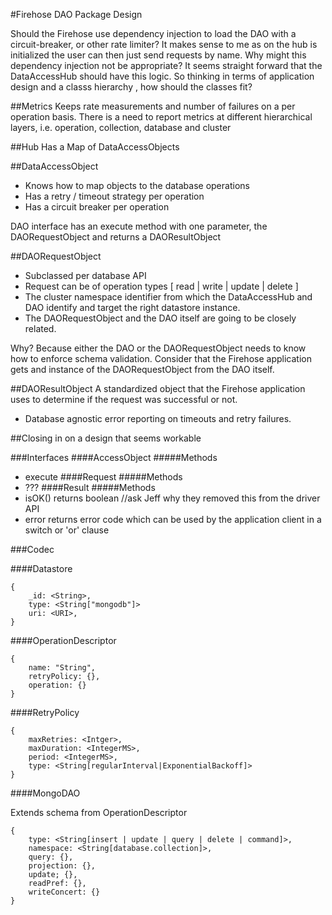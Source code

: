 #Firehose DAO Package Design

Should the Firehose use dependency injection to load the DAO with a circuit-breaker, or other rate limiter? It makes sense to me as on the hub is initialized the user can then just send requests by name. Why might this dependency injection not be appropriate? It seems straight forward that the DataAccessHub should have this logic. So thinking in terms of application design and a classs hierarchy , how should the classes fit?

##Metrics
Keeps rate measurements and number of failures on a per operation basis. There is a need to report metrics at different hierarchical layers, i.e. operation, collection, database and cluster 

##Hub
Has a Map of DataAccessObjects 

##DataAccessObject
- Knows how to map objects to the database operations
- Has a retry / timeout strategy per operation 
- Has a circuit breaker per operation 

DAO interface has an execute method with one parameter, the DAORequestObject and returns a DAOResultObject

##DAORequestObject
- Subclassed per database API
- Request can be of operation types [ read | write | update | delete ]
- The cluster namespace identifier from which the DataAccessHub and DAO identify and target the right datastore instance.
- The DAORequestObject and the DAO itself are going to be closely related. 

Why? Because either the DAO or the DAORequestObject needs to know how to enforce schema validation. Consider that the Firehose application gets and instance of the DAORequestObject from the DAO itself.

##DAOResultObject
A standardized object that the Firehose application uses to determine if the request was successful or not.
- Database agnostic error reporting on timeouts and retry failures. 

##Closing in on a design that seems workable

###Interfaces
####AccessObject
#####Methods 
- execute
####Request
#####Methods
- ???
####Result
#####Methods
- isOK() returns boolean //ask Jeff why they removed this from the driver API
- error returns error code which can be used by the application client in a switch or 'or' clause


###Codec

####Datastore

```
{
    _id: <String>,
    type: <String["mongodb"]>
    uri: <URI>,
}
```
####OperationDescriptor

```
{
    name: "String",
    retryPolicy: {},
    operation: {}
}
```

####RetryPolicy

```
{
    maxRetries: <Intger>,
    maxDuration: <IntegerMS>,
    period: <IntegerMS>,
    type: <String[regularInterval|ExponentialBackoff]>
}
```

####MongoDAO

Extends schema from OperationDescriptor

```
{
    type: <String[insert | update | query | delete | command]>,
    namespace: <String[database.collection]>,
    query: {},
    projection: {},
    update; {},
    readPref: {},
    writeConcert: {}
}
```